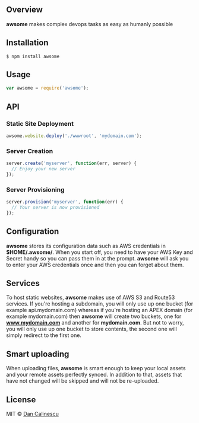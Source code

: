 ## Overview

**awsome** makes complex devops tasks as easy as humanly possible

## Installation

```
$ npm install awsome
```

## Usage

```js
var awsome = require('awsome');
```

## API

### Static Site Deployment

```js
awsome.website.deploy('./wwwroot', 'mydomain.com');
```

### Server Creation

```js
server.create('myserver', function(err, server) {
  // Enjoy your new server
});
```

### Server Provisioning

```js
server.provision('myserver', function(err) {
  // Your server is now provisioned
});
```

## Configuration

**awsome** stores its configuration data such as AWS credentials in **$HOME/.awsome/**.
When you start off, you need to have your AWS Key and Secret handy so you can pass them in at the prompt.
**awsome** will ask you to enter your AWS credentials once and then you can forget about them.

## Services

To host static websites, **awsome** makes use of AWS S3 and Route53 services. If you're hosting a subdomain, you will only
use up one bucket (for example api.mydomain.com) whereas if you're hosting an APEX domain (for example mydomain.com) then
**awsome** will create two buckets, one for **www.mydomain.com** and another for **mydomain.com**. But not to worry, you will
only use up one bucket to store contents, the second one will simply redirect to the first one.

## Smart uploading

When uploading files, **awsome** is smart enough to keep your local assets and your remote assets perfectly synced. In addition
to that, assets that have not changed will be skipped and will not be re-uploaded.

## License

MIT © [Dan Calinescu](http://dancali.io)

